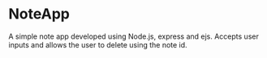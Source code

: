# NoteApp
A simple note app developed using Node.js, express and ejs. 
Accepts user inputs and allows the user to delete using the note id. 
